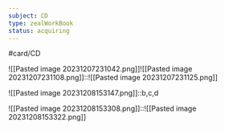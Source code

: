 ```yaml
---
subject: CD
type: zealWorkBook
status: acquiring
---
```

#card/CD 

![[Pasted image 20231207231042.png]]![[Pasted image 20231207231108.png]]::![[Pasted image 20231207231125.png]] <!--SR:!2023-12-10,2,150-->

![[Pasted image 20231208153147.png]]::b,c,d <!--SR:!2023-12-10,2,150-->


![[Pasted image 20231208153308.png]]::![[Pasted image 20231208153322.png]] <!--SR:!2023-12-10,2,150-->

